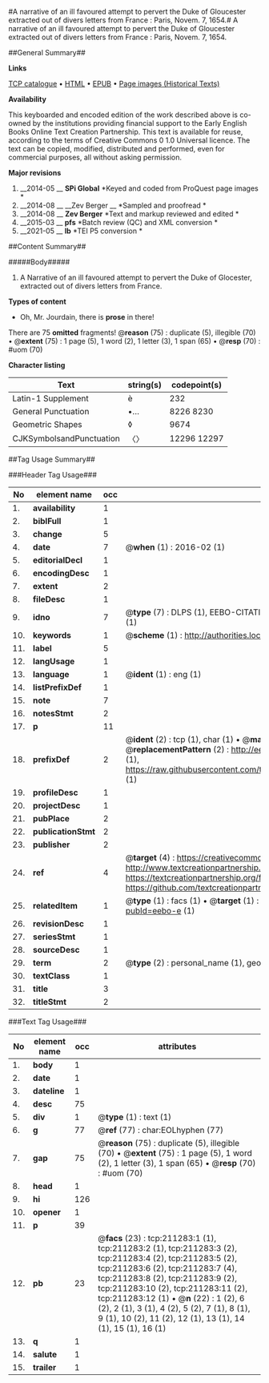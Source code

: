 #A narrative of an ill favoured attempt to pervert the Duke of Gloucester extracted out of divers letters from France : Paris, Novem. 7, 1654.#
A narrative of an ill favoured attempt to pervert the Duke of Gloucester extracted out of divers letters from France : Paris, Novem. 7, 1654.

##General Summary##

**Links**

[TCP catalogue](http://www.ota.ox.ac.uk/tcp/)  • 
[HTML](http://tei.it.ox.ac.uk/tcp/Texts-HTML/free/B43/B43493.html)  • 
[EPUB](http://tei.it.ox.ac.uk/tcp/Texts-EPUB/free/B43/B43493.epub) • 
[Page images (Historical Texts)](https://historicaltexts.jisc.ac.uk/eebo-625106331e)

**Availability**

This keyboarded and encoded edition of the work described above is co-owned by the
    institutions providing financial support to the Early English Books Online Text Creation
    Partnership. This text is available for reuse, according to the terms of  Creative Commons 0 1.0 Universal
    licence. The text can be copied, modified, distributed and performed, even for commercial
    purposes, all without asking permission.

**Major revisions**

1. __2014-05 __ __SPi Global__ *Keyed and coded from ProQuest page images *
1. __2014-08 __ __Zev Berger __ *Sampled and proofread *
1. __2014-08 __ __Zev Berger__ *Text and markup reviewed and edited *
1. __2015-03 __ __pfs__ *Batch review (QC) and XML conversion *
1. __2021-05 __ __lb__ *TEI P5 conversion *

##Content Summary##

#####Body#####

1. A Narrative of an ill favoured attempt to pervert the Duke of Glocester, extracted out of divers letters from France.

**Types of content**

  * Oh, Mr. Jourdain, there is **prose** in there!

There are 75 **omitted** fragments! 
 @__reason__ (75) : duplicate (5), illegible (70)  •  @__extent__ (75) : 1 page (5), 1 word (2), 1 letter (3), 1 span (65)  •  @__resp__ (70) : #uom (70)

**Character listing**


|Text|string(s)|codepoint(s)|
|---|---|---|
|Latin-1 Supplement|è|232|
|General Punctuation|•…|8226 8230|
|Geometric Shapes|◊|9674|
|CJKSymbolsandPunctuation|〈〉|12296 12297|

##Tag Usage Summary##

###Header Tag Usage###

|No|element name|occ|attributes|
|---|---|---|---|
|1.|__availability__|1||
|2.|__biblFull__|1||
|3.|__change__|5||
|4.|__date__|7| @__when__ (1) : 2016-02 (1)|
|5.|__editorialDecl__|1||
|6.|__encodingDesc__|1||
|7.|__extent__|2||
|8.|__fileDesc__|1||
|9.|__idno__|7| @__type__ (7) : DLPS (1), EEBO-CITATION (1), VID (1), EEBO-PROQUEST (1), OCLC (2), STC (1)|
|10.|__keywords__|1| @__scheme__ (1) : http://authorities.loc.gov/ (1)|
|11.|__label__|5||
|12.|__langUsage__|1||
|13.|__language__|1| @__ident__ (1) : eng (1)|
|14.|__listPrefixDef__|1||
|15.|__note__|7||
|16.|__notesStmt__|2||
|17.|__p__|11||
|18.|__prefixDef__|2| @__ident__ (2) : tcp (1), char (1)  •  @__matchPattern__ (2) : ([0-9\-]+):([0-9IVX]+) (1), (.+) (1)  •  @__replacementPattern__ (2) : http://eebo.chadwyck.com/downloadtiff?vid=$1&page=$2 (1), https://raw.githubusercontent.com/textcreationpartnership/Texts/master/tcpchars.xml#$1 (1)|
|19.|__profileDesc__|1||
|20.|__projectDesc__|1||
|21.|__pubPlace__|2||
|22.|__publicationStmt__|2||
|23.|__publisher__|2||
|24.|__ref__|4| @__target__ (4) : https://creativecommons.org/publicdomain/zero/1.0/ (1), http://www.textcreationpartnership.org/docs/. (1), https://textcreationpartnership.org/faq/#faq05 (1), https://github.com/textcreationpartnership (1)|
|25.|__relatedItem__|1| @__type__ (1) : facs (1)  •  @__target__ (1) : https://data.historicaltexts.jisc.ac.uk/view?pubId=eebo-e (1)|
|26.|__revisionDesc__|1||
|27.|__seriesStmt__|1||
|28.|__sourceDesc__|1||
|29.|__term__|2| @__type__ (2) : personal_name (1), geographic_name (1)|
|30.|__textClass__|1||
|31.|__title__|3||
|32.|__titleStmt__|2||


###Text Tag Usage###

|No|element name|occ|attributes|
|---|---|---|---|
|1.|__body__|1||
|2.|__date__|1||
|3.|__dateline__|1||
|4.|__desc__|75||
|5.|__div__|1| @__type__ (1) : text (1)|
|6.|__g__|77| @__ref__ (77) : char:EOLhyphen (77)|
|7.|__gap__|75| @__reason__ (75) : duplicate (5), illegible (70)  •  @__extent__ (75) : 1 page (5), 1 word (2), 1 letter (3), 1 span (65)  •  @__resp__ (70) : #uom (70)|
|8.|__head__|1||
|9.|__hi__|126||
|10.|__opener__|1||
|11.|__p__|39||
|12.|__pb__|23| @__facs__ (23) : tcp:211283:1 (1), tcp:211283:2 (1), tcp:211283:3 (2), tcp:211283:4 (2), tcp:211283:5 (2), tcp:211283:6 (2), tcp:211283:7 (4), tcp:211283:8 (2), tcp:211283:9 (2), tcp:211283:10 (2), tcp:211283:11 (2), tcp:211283:12 (1)  •  @__n__ (22) : 1 (2), 6 (2), 2 (1), 3 (1), 4 (2), 5 (2), 7 (1), 8 (1), 9 (1), 10 (2), 11 (2), 12 (1), 13 (1), 14 (1), 15 (1), 16 (1)|
|13.|__q__|1||
|14.|__salute__|1||
|15.|__trailer__|1||
